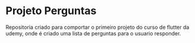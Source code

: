 # Projeto Perguntas

Repositoria criado para comportar o primeiro projeto do curso de flutter da udemy, onde é criado uma lista de perguntas para o usuario responder.
